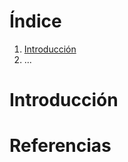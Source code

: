 # Índice

1. [Introducción](#introduccion)
2. ...

# Introducción

<!-- Contexto general del proyecto, objetivos y alcance -->

# Referencias
